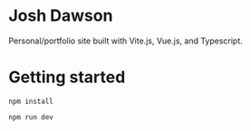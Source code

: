 # Josh Dawson

Personal/portfolio site built with Vite.js, Vue.js, and Typescript.

# Getting started
`npm install`

`npm run dev`
